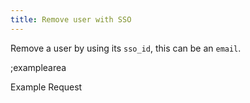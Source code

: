 ```yaml
---
title: Remove user with SSO 
---
```


Remove a user by using its `sso_id`, this can be an `email`.

;examplearea

Example Request

<RequestExample url="https://mapi.storyblok.com/v1/spaces/656/collaborators/2362" httpMethod="DELETE"></RequestExample>